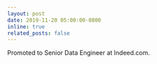 ```yaml
---
layout: post
date: 2019-11-20 05:00:00-0800
inline: true
related_posts: false
---
```


Promoted to Senior Data Engineer at Indeed.com. 
